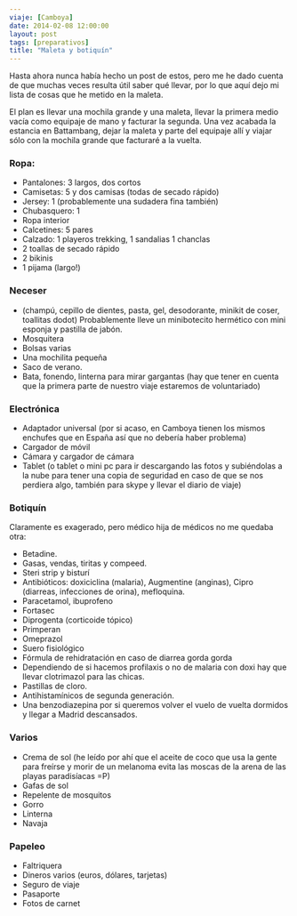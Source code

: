 ```yaml
---
viaje: [Camboya]
date: 2014-02-08 12:00:00
layout: post
tags: [preparativos]
title: "Maleta y botiquín"
---
```

<p>Hasta ahora nunca había hecho un post de estos, pero me he dado cuenta de que muchas veces resulta útil saber qué llevar, por lo que aquí dejo mi lista de cosas que he metido en la maleta.</p>
<p>El plan es llevar una mochila grande y una maleta, llevar la primera medio vacía como equipaje de mano y facturar la segunda. Una vez acabada la estancia en Battambang, dejar la maleta y parte del equipaje allí y viajar sólo con la mochila grande que facturaré a la vuelta.</p>
<h3>Ropa:</h3>
<ul>
<li>Pantalones: 3 largos, dos cortos</li>
<li>Camisetas: 5 y dos camisas (todas de secado rápido)</li>
<li>Jersey: 1 (probablemente una sudadera fina también)</li>
<li>Chubasquero: 1</li>
<li>Ropa interior</li>
<li>Calcetines: 5 pares</li>
<li>Calzado: 1 playeros trekking, 1 sandalias 1 chanclas</li>
<li>2 toallas de secado rápido</li>
<li>2 bikinis</li>
<li>1 pijama (largo!)</li>
</ul>
<h3>Neceser</h3>
<ul>
<li>(champú, cepillo de dientes, pasta, gel, desodorante, minikit de coser, toallitas dodot) Probablemente lleve un minibotecito hermético con mini esponja y pastilla de jabón.</li>
<li>Mosquitera</li>
<li>Bolsas varias</li>
<li>Una mochilita pequeña</li>
<li>Saco de verano.</li>
<li>Bata, fonendo, linterna para mirar gargantas (hay que tener en cuenta que la primera parte de nuestro viaje estaremos de voluntariado)</li>
</ul>
<h3>Electrónica</h3>
<ul>
<li>Adaptador universal (por si acaso, en Camboya tienen los mismos enchufes que en España así que no debería haber problema)</li>
<li>Cargador de móvil</li>
<li>Cámara y cargador de cámara</li>
<li>Tablet (o tablet o mini pc para ir descargando las fotos y subiéndolas a la nube para tener una copia de seguridad en caso de que se nos perdiera algo, también para skype y llevar el diario de viaje)</li>
</ul>
<h3>Botiquín</h3>
<p>Claramente es exagerado, pero médico hija de médicos no me quedaba otra:</p>
<ul>
<li>Betadine.</li>
<li>Gasas, vendas, tiritas y compeed.</li>
<li>Steri strip y bisturí</li>
<li>Antibióticos: doxiciclina (malaria), Augmentine (anginas), Cipro (diarreas, infecciones de orina), mefloquina.</li>
<li>Paracetamol, ibuprofeno</li>
<li>Fortasec</li>
<li>Diprogenta (corticoide tópico)</li>
<li>Primperan</li>
<li>Omeprazol</li>
<li>Suero fisiológico</li>
<li>Fórmula de rehidratación en caso de diarrea gorda gorda</li>
<li>Dependiendo de si hacemos profilaxis o no de malaria con doxi hay que llevar clotrimazol para las chicas.</li>
<li>Pastillas de cloro.</li>
<li>Antihistamínicos de segunda generación.</li>
<li>Una benzodiazepina por si queremos volver el vuelo de vuelta dormidos y llegar a Madrid descansados.</li>
</ul>
<h3>Varios</h3>
<ul>
<li>Crema de sol (he leído por ahí que el aceite de coco que usa la gente para freírse y morir de un melanoma evita las moscas de la arena de las playas paradisíacas =P)</li>
<li>Gafas de sol</li>
<li>Repelente de mosquitos</li>
<li>Gorro</li>
<li>Linterna</li>
<li>Navaja</li>
</ul>
<h3>Papeleo</h3>
<ul>
<li>Faltriquera</li>
<li>Dineros varios (euros, dólares, tarjetas)</li>
<li>Seguro de viaje</li>
<li>Pasaporte</li>
<li>Fotos de carnet</li>
</ul>